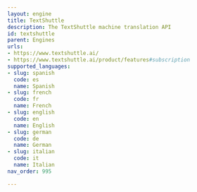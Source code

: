 ```yaml
---
layout: engine
title: TextShuttle
description: The TextShuttle machine translation API
id: textshuttle
parent: Engines
urls:
- https://www.textshuttle.ai/
- https://www.textshuttle.ai/product/features#subscription
supported_languages:
- slug: spanish
  code: es
  name: Spanish
- slug: french
  code: fr
  name: French
- slug: english
  code: en
  name: English
- slug: german
  code: de
  name: German
- slug: italian
  code: it
  name: Italian
nav_order: 995

---
```



